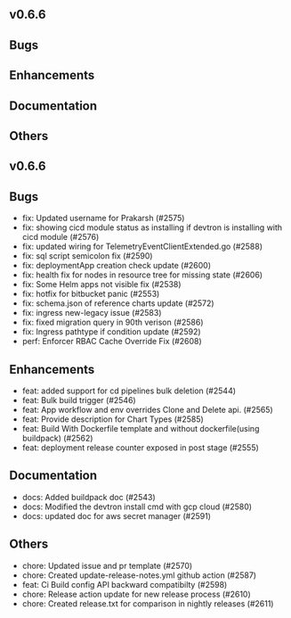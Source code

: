 ## v0.6.6

## Bugs
## Enhancements
## Documentation
## Others


## v0.6.6




## Bugs
- fix: Updated username for Prakarsh (#2575)
- fix: showing cicd module status as installing if devtron is installing with cicd module (#2576)
- fix: updated wiring for TelemetryEventClientExtended.go (#2588)
- fix: sql script semicolon fix (#2590)
- fix: deploymentApp creation check update (#2600)
- fix: health fix for nodes in resource tree for missing state (#2606)
- fix: Some Helm apps not visible fix (#2538)
- fix: hotfix for bitbucket panic  (#2553)
- fix: schema.json of reference charts update  (#2572)
- fix: ingress new-legacy issue (#2583)
- fix: fixed migration query in 90th verison (#2586)
- fix: Ingress pathtype if condition update (#2592)
- perf: Enforcer RBAC Cache Override Fix (#2608)
## Enhancements
- feat: added support for cd pipelines bulk deletion (#2544)
- feat: Bulk build trigger (#2546)
- feat: App workflow and env overrides Clone and Delete api. (#2565)
- feat: Provide description for Chart Types (#2585)
- feat: Build With Dockerfile template and without dockerfile(using buildpack) (#2562)
- feat: deployment release counter exposed in post stage (#2555)
## Documentation
- docs: Added buildpack doc (#2543)
- docs: Modified the devtron install cmd with gcp cloud (#2580)
- docs: updated doc for aws secret manager  (#2591)
## Others
- chore: Updated issue and pr template (#2570)
- chore: Created update-release-notes.yml github action (#2587)
- feat: Ci Build config API backward compatibilty (#2598)
- chore: Release action update for new release process (#2610)
- chore: Created release.txt for comparison in nightly releases (#2611)
